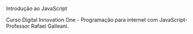 Introdução ao JavaScript


Curso Digital Innovation One - Programação para internet com JavaScript- Professor Rafael Galleani.
